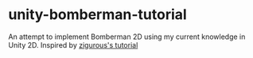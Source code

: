 # unity-bomberman-tutorial
An attempt to implement Bomberman 2D using my current knowledge in Unity 2D. Inspired by [zigurous's tutorial](https://github.com/zigurous/unity-bomberman-tutorial)
